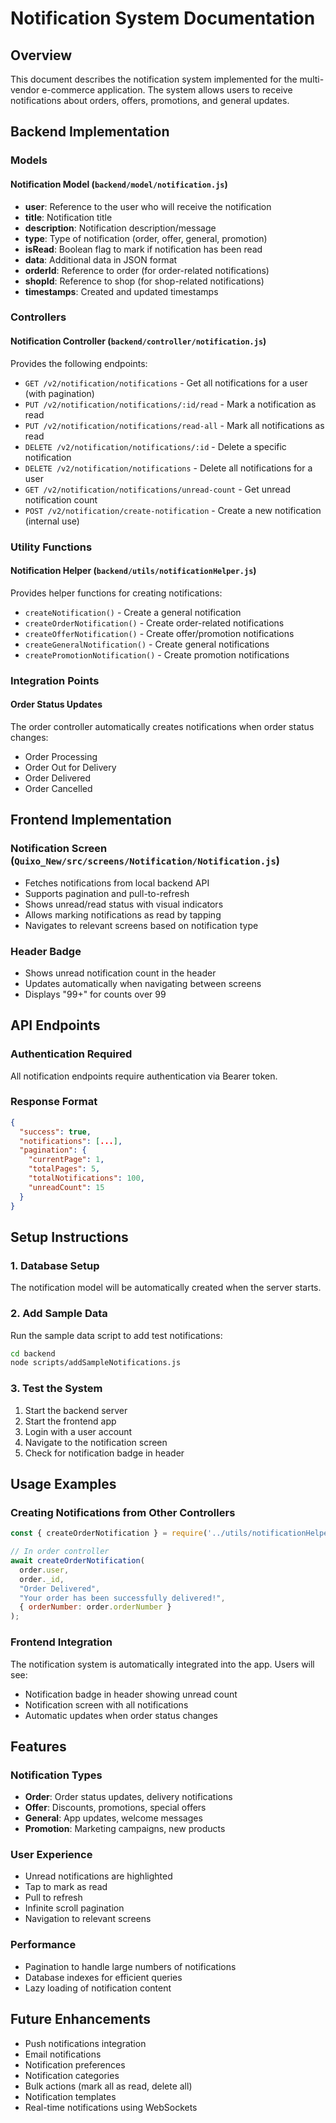 # Notification System Documentation

## Overview
This document describes the notification system implemented for the multi-vendor e-commerce application. The system allows users to receive notifications about orders, offers, promotions, and general updates.

## Backend Implementation

### Models

#### Notification Model (`backend/model/notification.js`)
- **user**: Reference to the user who will receive the notification
- **title**: Notification title
- **description**: Notification description/message
- **type**: Type of notification (order, offer, general, promotion)
- **isRead**: Boolean flag to mark if notification has been read
- **data**: Additional data in JSON format
- **orderId**: Reference to order (for order-related notifications)
- **shopId**: Reference to shop (for shop-related notifications)
- **timestamps**: Created and updated timestamps

### Controllers

#### Notification Controller (`backend/controller/notification.js`)
Provides the following endpoints:

- `GET /v2/notification/notifications` - Get all notifications for a user (with pagination)
- `PUT /v2/notification/notifications/:id/read` - Mark a notification as read
- `PUT /v2/notification/notifications/read-all` - Mark all notifications as read
- `DELETE /v2/notification/notifications/:id` - Delete a specific notification
- `DELETE /v2/notification/notifications` - Delete all notifications for a user
- `GET /v2/notification/notifications/unread-count` - Get unread notification count
- `POST /v2/notification/create-notification` - Create a new notification (internal use)

### Utility Functions

#### Notification Helper (`backend/utils/notificationHelper.js`)
Provides helper functions for creating notifications:

- `createNotification()` - Create a general notification
- `createOrderNotification()` - Create order-related notifications
- `createOfferNotification()` - Create offer/promotion notifications
- `createGeneralNotification()` - Create general notifications
- `createPromotionNotification()` - Create promotion notifications

### Integration Points

#### Order Status Updates
The order controller automatically creates notifications when order status changes:
- Order Processing
- Order Out for Delivery
- Order Delivered
- Order Cancelled

## Frontend Implementation

### Notification Screen (`Quixo_New/src/screens/Notification/Notification.js`)
- Fetches notifications from local backend API
- Supports pagination and pull-to-refresh
- Shows unread/read status with visual indicators
- Allows marking notifications as read by tapping
- Navigates to relevant screens based on notification type

### Header Badge
- Shows unread notification count in the header
- Updates automatically when navigating between screens
- Displays "99+" for counts over 99

## API Endpoints

### Authentication Required
All notification endpoints require authentication via Bearer token.

### Response Format
```json
{
  "success": true,
  "notifications": [...],
  "pagination": {
    "currentPage": 1,
    "totalPages": 5,
    "totalNotifications": 100,
    "unreadCount": 15
  }
}
```

## Setup Instructions

### 1. Database Setup
The notification model will be automatically created when the server starts.

### 2. Add Sample Data
Run the sample data script to add test notifications:
```bash
cd backend
node scripts/addSampleNotifications.js
```

### 3. Test the System
1. Start the backend server
2. Start the frontend app
3. Login with a user account
4. Navigate to the notification screen
5. Check for notification badge in header

## Usage Examples

### Creating Notifications from Other Controllers
```javascript
const { createOrderNotification } = require('../utils/notificationHelper');

// In order controller
await createOrderNotification(
  order.user,
  order._id,
  "Order Delivered",
  "Your order has been successfully delivered!",
  { orderNumber: order.orderNumber }
);
```

### Frontend Integration
The notification system is automatically integrated into the app. Users will see:
- Notification badge in header showing unread count
- Notification screen with all notifications
- Automatic updates when order status changes

## Features

### Notification Types
- **Order**: Order status updates, delivery notifications
- **Offer**: Discounts, promotions, special offers
- **General**: App updates, welcome messages
- **Promotion**: Marketing campaigns, new products

### User Experience
- Unread notifications are highlighted
- Tap to mark as read
- Pull to refresh
- Infinite scroll pagination
- Navigation to relevant screens

### Performance
- Pagination to handle large numbers of notifications
- Database indexes for efficient queries
- Lazy loading of notification content

## Future Enhancements
- Push notifications integration
- Email notifications
- Notification preferences
- Notification categories
- Bulk actions (mark all as read, delete all)
- Notification templates
- Real-time notifications using WebSockets 